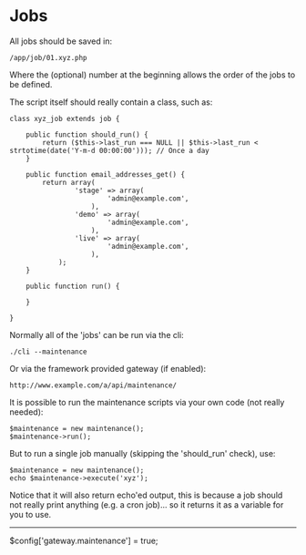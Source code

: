 
# Jobs

All jobs should be saved in:

	/app/job/01.xyz.php

Where the (optional) number at the beginning allows the order of the jobs to be defined.

The script itself should really contain a class, such as:

	class xyz_job extends job {

		public function should_run() {
			return ($this->last_run === NULL || $this->last_run < strtotime(date('Y-m-d 00:00:00'))); // Once a day
		}

		public function email_addresses_get() {
			return array(
					'stage' => array(
							'admin@example.com',
						),
					'demo' => array(
							'admin@example.com',
						),
					'live' => array(
							'admin@example.com',
						),
				);
		}

		public function run() {

		}

	}

Normally all of the 'jobs' can be run via the cli:

	./cli --maintenance

Or via the framework provided gateway (if enabled):

	http://www.example.com/a/api/maintenance/

It is possible to run the maintenance scripts via your own code (not really needed):

	$maintenance = new maintenance();
	$maintenance->run();

But to run a single job manually (skipping the 'should_run' check), use:

	$maintenance = new maintenance();
	echo $maintenance->execute('xyz');

Notice that it will also return echo'ed output, this is because a job should not really print anything (e.g. a cron job)... so it returns it as a variable for you to use.

---

$config['gateway.maintenance'] = true;